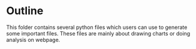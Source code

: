 # Outline
This folder contains several python files which users can use to generate some important files. These files are mainly about 
drawing charts or doing analysis on webpage.

